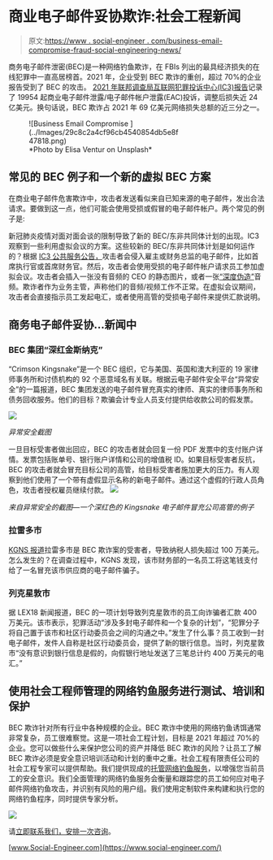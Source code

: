 # 商业电子邮件妥协欺诈:社会工程新闻

> 原文:[https://www . social-engineer . com/business-email-compromise-fraud-social-engineering-news/](https://www.social-engineer.com/business-email-compromise-fraud-social-engineering-news/)

商务电子邮件泄密(BEC)是一种网络钓鱼欺诈，在 FBIs 列出的最具经济损失的在线犯罪中一直高居榜首。2021 年，企业受到 BEC 欺诈的重创，超过 70%的企业报告受到了 BEC 的攻击。 [2021 年联邦调查局互联网犯罪投诉中心(IC3)报告](https://www.ic3.gov/Media/PDF/AnnualReport/2021_IC3Report.pdf)记录了 19954 起商业电子邮件泄露/电子邮件帐户泄露(EAC)投诉，调整后损失近 24 亿美元。换句话说，BEC 欺诈占 2021 年 69 亿美元网络损失总额的近三分之一。

<figure id="attachment_106715" aria-describedby="caption-attachment-106715" style="width: 300px" class="wp-caption aligncenter">![Business Email Compromise ](../Images/29c8c2a4cf96cb4540854db5e8f47818.png)

<figcaption id="caption-attachment-106715" class="wp-caption-text">*Photo by Elisa Ventur on Unsplash*</figcaption>

</figure>

## 常见的 BEC 例子和一个新的虚拟 BEC 方案

在商业电子邮件危害欺诈中，攻击者发送看似来自已知来源的电子邮件，发出合法请求。要做到这一点，他们可能会使用受损或假冒的电子邮件帐户。两个常见的例子是:

新冠肺炎疫情对面对面会谈的限制导致了新的 BEC/东非共同体计划的出现。IC3 观察到一些利用虚拟会议的方案。这些较新的 BEC/东非共同体计划是如何运作的？根据 [IC3 公共服务公告，](https://www.ic3.gov/Media/Y2022/PSA220216)攻击者会侵入雇主或财务总监的电子邮件，比如首席执行官或首席财务官。然后，攻击者会使用受损的电子邮件帐户请求员工参加虚拟会议。攻击者会插入一张没有音频的 CEO 的静态图片，或者一张[“深度伪造”](https://www.social-engineer.org/social-engineering/deepfakes-how-to-defend-yourself-from-attack/)音频。欺诈者作为业务主管，声称他们的音频/视频工作不正常。在虚拟会议期间，攻击者会直接指示员工发起电汇，或者使用高管的受损电子邮件来提供汇款说明。

## 商务电子邮件妥协…新闻中

### BEC 集团“深红金斯纳克”

“Crimson Kingsnake”是一个 BEC 组织，它与美国、英国和澳大利亚的 19 家律师事务所和讨债机构的 92 个恶意域名有关联。根据云电子邮件安全平台“异常安全”的一篇报道，BEC 集团发送的电子邮件冒充真实的律师、真实的律师事务所和债务回收服务。他们的目标？欺骗会计专业人员支付提供给收款公司的假发票。

![](../Images/8067b4679b34a8335c485efabc1bcf36.png)

*异常安全截图*

一旦目标受害者做出回应，BEC 的攻击者就会回复一份 PDF 发票中的支付账户详情。发票包括账单号、银行账户详情和公司的增值税 ID。如果目标受害者反抗，BEC 的攻击者就会冒充目标公司的高管，给目标受害者施加更大的压力。有人观察到他们使用了一个带有虚假显示名称的新电子邮件。通过这个虚假的行政人员角色，攻击者授权雇员继续付款。
![](../Images/da21b51c0f3d9706950d6f7ad99929c4.png)

*来自异常安全的截图—一个深红色的 Kingsnake 电子邮件冒充公司高管的例子*

### 拉雷多市

[KGNS 报道](https://www.kgns.tv/2022/08/10/city-laredo-scammed-out-1-million-taxpayer-dollars/)拉雷多市是 BEC 欺诈案的受害者，导致纳税人损失超过 100 万美元。怎么发生的？在调查过程中，KGNS 发现，该市财务部的一名员工将这笔钱支付给了一名冒充该市供应商的电子邮件骗子。

### 列克星敦市

据 LEX18 新闻报道，BEC 的一项计划导致列克星敦市的员工向诈骗者汇款 400 万美元。该市表示，犯罪活动“涉及多封电子邮件和一个复杂的计划”，“犯罪分子将自己置于该市和社区行动委员会之间的沟通之中。”发生了什么事？员工收到一封电子邮件，发件人自称是社区行动委员会，提供了新的银行信息。当时，列克星敦市“没有意识到银行信息是假的，向假银行地址发送了三笔总计约 400 万美元的电汇。”

## 使用社会工程师管理的网络钓鱼服务进行测试、培训和保护

BEC 欺诈针对所有行业中各种规模的企业。BEC 欺诈中使用的网络钓鱼诱饵通常非常复杂，员工很难察觉。这是一项社会工程计划，目标是 2021 年超过 70%的企业。您可以做些什么来保护您公司的资产并降低 BEC 欺诈的风险？让员工了解 BEC 欺诈必须是安全意识培训活动和计划的重中之重。社会工程有限责任公司的社会工程专家可以提供帮助。我们提供现成的[托管网络钓鱼服务](https://www.social-engineer.com/managed-services/managed-phishing-service/)，以增强您当前员工的安全意识。我们全面管理的网络钓鱼服务会衡量和跟踪您的员工如何应对电子邮件网络钓鱼攻击，并识别有风险的用户组。我们使用定制软件来构建和执行您的网络钓鱼程序，同时提供专家分析。

![](../Images/66e9dca6083775a664fcbf4471f685ca.png)

请[立即联系我们，安排一次咨询](https://www.social-engineer.com/managed-services/managed-phishing-service/)。

[www.Social-Engineer.com](https://www.social-engineer.com/)